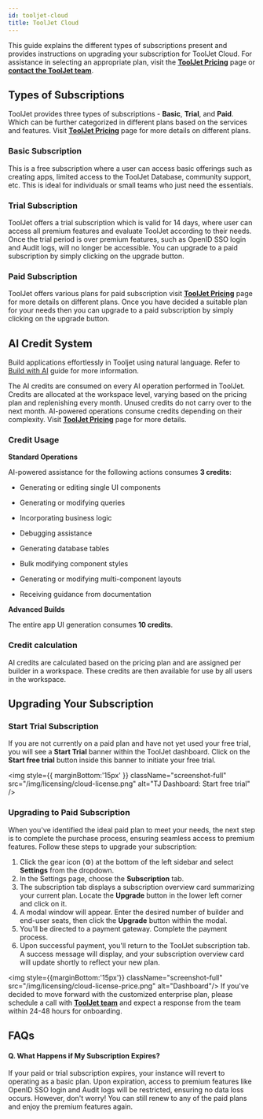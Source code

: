 ```yaml
---
id: tooljet-cloud
title: ToolJet Cloud
---
```


This guide explains the different types of subscriptions present and provides instructions on upgrading your subscription for ToolJet Cloud. For assistance in selecting an appropriate plan, visit the **[ToolJet Pricing](https://www.tooljet.ai/pricing)** page or **[contact the ToolJet team](mailto:hello@tooljet.com)**.

<div style={{paddingTop:'24px'}}>

## Types of Subscriptions

ToolJet provides three types of subscriptions - **Basic**, **Trial**, and **Paid**. Which can be further categorized in different plans based on the services and features. Visit **[ToolJet Pricing](https://www.tooljet.ai/pricing)** page for more details on different plans.

### Basic Subscription

This is a free subscription where a user can access basic offerings such as creating apps, limited access to the ToolJet Database, community support, etc. This is ideal for individuals or small teams who just need the essentials.

### Trial Subscription

ToolJet offers a trial subscription which is valid for 14 days, where user can access all premium features and evaluate ToolJet according to their needs. Once the trial period is over premium features, such as OpenID SSO login and Audit logs, will no longer be accessible. You can upgrade to a paid subscription by simply clicking on the upgrade button.

### Paid Subscription

ToolJet offers various plans for paid subscription visit **[ToolJet Pricing](https://www.tooljet.ai/pricing)** page for more details on different plans. Once you have decided a suitable plan for your needs then you can upgrade to a paid subscription by simply clicking on the upgrade button.

</div>

## AI Credit System

Build applications effortlessly in Tooljet using natural language. Refer to [Build with AI](/docs/build-with-ai/overview) guide for more information. 


The AI credits are consumed on every AI operation performed in ToolJet. Credits are allocated at the workspace level, varying based on the pricing plan and replenishing every month. Unused credits do not carry over to the next month. AI-powered operations consume credits depending on their complexity. Visit **[ToolJet Pricing](https://www.tooljet.ai/pricing)** page for more details.


### Credit Usage

**Standard Operations**


AI-powered assistance for the following actions consumes **3 credits**:


- Generating or editing single UI components


- Generating or modifying queries


- Incorporating business logic


- Debugging assistance


- Generating database tables


- Bulk modifying component styles


- Generating or modifying multi-component layouts


- Receiving guidance from documentation


**Advanced Builds**

The entire app UI generation consumes **10 credits**.


### Credit calculation
AI credits are calculated based on the pricing plan and are assigned per builder in a workspace. These credits are then available for use by all users in the workspace.


<div style={{paddingTop:'24px'}}>

## Upgrading Your Subscription

### Start Trial Subscription

If you are not currently on a paid plan and have not yet used your free trial, you will see a **Start Trial** banner within the ToolJet dashboard. Click on the **Start free trial** button inside this banner to initiate your free trial.

<img style={{ marginBottom:'15px' }} className="screenshot-full" src="/img/licensing/cloud-license.png" alt="TJ Dashboard: Start free trial" />

### Upgrading to Paid Subscription

When you've identified the ideal paid plan to meet your needs, the next step is to complete the purchase process, ensuring seamless access to premium features. Follow these steps to upgrade your subscription:

1. Click the gear icon (⚙️) at the bottom of the left sidebar and select **Settings** from the dropdown.
2. In the Settings page, choose the **Subscription** tab.
3. The subscription tab displays a subscription overview card summarizing your current plan. Locate the **Upgrade** button in the lower left corner and click on it.
4. A modal window will appear. Enter the desired number of builder and end-user seats, then click the **Upgrade** button within the modal.
5. You'll be directed to a payment gateway. Complete the payment process.
6. Upon successful payment, you'll return to the ToolJet subscription tab. A success message will display, and your subscription overview card will update shortly to reflect your new plan.

<img style={{marginBottom:'15px'}} className="screenshot-full" src="/img/licensing/cloud-license-price.png" alt="Dashboard"/>
If you've decided to move forward with the customized enterprise plan, please schedule a call with **[ToolJet team](mailto:hello@tooljet.com)** and expect a response from the team within 24-48 hours for onboarding.

</div>

<div style={{paddingTop:'24px'}}>

## FAQs

#### Q. What Happens if My Subscription Expires?

If your paid or trial subscription expires, your instance will revert to operating as a basic plan. Upon expiration, access to premium features like OpenID SSO login and Audit logs will be restricted, ensuring no data loss occurs. However, don't worry! You can still renew to any of the paid plans and enjoy the premium features again.

</div>
